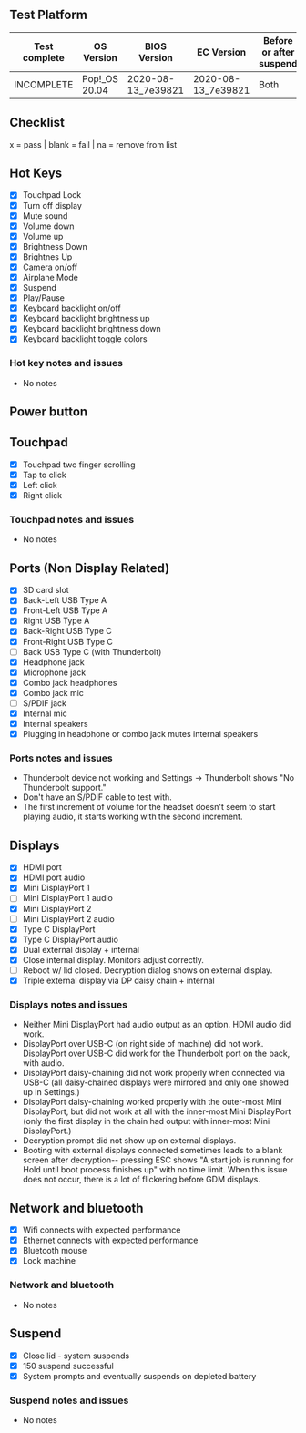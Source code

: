 ## Test Platform

| Test complete | OS Version     | BIOS Version       | EC Version         | Before or after suspend |
| ------------- | -------------- | ------------------ | ------------------ | ----------------------- |
| INCOMPLETE    | Pop!\_OS 20.04 | 2020-08-13_7e39821 | 2020-08-13_7e39821 | Both                    |

## Checklist
x = pass | blank = fail | na = remove from list

## Hot Keys

- [X] Touchpad Lock
- [X] Turn off display
- [X] Mute sound
- [X] Volume down
- [X] Volume up
- [X] Brightness Down
- [X] Brightnes Up
- [X] Camera on/off
- [X] Airplane Mode
- [X] Suspend
- [X] Play/Pause
- [X] Keyboard backlight on/off
- [X] Keyboard backlight brightness up
- [X] Keyboard backlight brightness down
- [X] Keyboard backlight toggle colors

### Hot key notes and issues

- No notes

## Power button

## Touchpad

- [X] Touchpad two finger scrolling
- [X] Tap to click
- [X] Left click
- [X] Right click

### Touchpad notes and issues

- No notes

## Ports (Non Display Related)

- [X] SD card slot
- [X] Back-Left USB Type A
- [X] Front-Left USB Type A
- [X] Right USB Type A
- [X] Back-Right USB Type C
- [X] Front-Right USB Type C
- [ ] Back USB Type C (with Thunderbolt)
- [X] Headphone jack
- [X] Microphone jack
- [X] Combo jack headphones
- [X] Combo jack mic
- [ ] S/PDIF jack
- [X] Internal mic
- [X] Internal speakers
- [X] Plugging in headphone or combo jack mutes internal speakers

### Ports notes and issues

- Thunderbolt device not working and Settings -> Thunderbolt shows "No Thunderbolt support."
- Don't have an S/PDIF cable to test with.
- The first increment of volume for the headset doesn't seem to start playing audio, it starts working with the second increment.

## Displays

- [X] HDMI port
- [X] HDMI port audio
- [X] Mini DisplayPort 1
- [ ] Mini DisplayPort 1 audio
- [X] Mini DisplayPort 2
- [ ] Mini DisplayPort 2 audio
- [X] Type C DisplayPort
- [X] Type C DisplayPort audio
- [X] Dual external display + internal
- [X] Close internal display. Monitors adjust correctly.
- [ ] Reboot w/ lid closed. Decryption dialog shows on external display.
- [X] Triple external display via DP daisy chain + internal

### Displays notes and issues

- Neither Mini DisplayPort had audio output as an option. HDMI audio did work.
- DisplayPort over USB-C (on right side of machine) did not work. DisplayPort over USB-C did work for the Thunderbolt port on the back, with audio.
- DisplayPort daisy-chaining did not work properly when connected via USB-C (all daisy-chained displays were mirrored and only one showed up in Settings.)
- DisplayPort daisy-chaining worked properly with the outer-most Mini DisplayPort, but did not work at all with the inner-most Mini DisplayPort (only the first display in the chain had output with inner-most Mini DisplayPort.)
- Decryption prompt did not show up on external displays.
- Booting with external displays connected sometimes leads to a blank screen after decryption-- pressing ESC shows "A start job is running for Hold until boot process finishes up" with no time limit. When this issue does not occur, there is a lot of flickering before GDM displays.

## Network and bluetooth

- [X] Wifi connects with expected performance
- [X] Ethernet connects with expected performance
- [X] Bluetooth mouse
- [X] Lock machine

### Network and bluetooth

- No notes

## Suspend

- [X] Close lid - system suspends
- [X] 150 suspend successful
- [X] System prompts and eventually suspends on depleted battery

### Suspend notes and issues

- No notes
